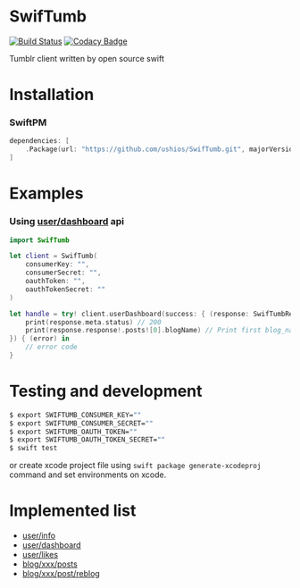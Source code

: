 SwifTumb
=========
[![Build Status](https://travis-ci.org/ushios/SwifTumb.svg?branch=master)](https://travis-ci.org/ushios/SwifTumb)
[![Codacy Badge](https://api.codacy.com/project/badge/Grade/4b083e309c4d4683b222ad1b7d51cc67)](https://www.codacy.com/app/ushios/SwifTumb?utm_source=github.com&amp;utm_medium=referral&amp;utm_content=ushios/SwifTumb&amp;utm_campaign=Badge_Grade)

Tumblr client written by open source swift

Installation
============

### SwiftPM

```swift
dependencies: [
    .Package(url: "https://github.com/ushios/SwifTumb.git", majorVersion: 0)
]
```

Examples
========

### Using [user/dashboard](https://www.tumblr.com/docs/en/api/v2#m-ug-dashboard) api

```swift
import SwifTumb

let client = SwifTumb(
    consumerKey: "",
    consumerSecret: "",
    oauthToken: "",
    oauthTokenSecret: ""
)

let handle = try! client.userDashboard(success: { (response: SwifTumbResponse) in
    print(response.meta.status) // 200
    print(response.response!.posts![0].blogName) // Print first blog_name of post list
}) { (error) in
    // error code
}

```

Testing and development
====================

```bash
$ export SWIFTUMB_CONSUMER_KEY=""
$ export SWIFTUMB_CONSUMER_SECRET=""
$ export SWIFTUMB_OAUTH_TOKEN=""
$ export SWIFTUMB_OAUTH_TOKEN_SECRET=""
$ swift test
```

or create xcode project file using `swift package generate-xcodeproj` command and set environments on xcode.


Implemented list
==================

- [user/info](https://www.tumblr.com/docs/en/api/v2#m-up-info)
- [user/dashboard](https://www.tumblr.com/docs/en/api/v2#m-ug-dashboard)
- [user/likes](https://www.tumblr.com/docs/en/api/v2#m-ug-likes)
- [blog/xxx/posts](https://www.tumblr.com/docs/en/api/v2#posts)
- [blog/xxx/post/reblog](https://www.tumblr.com/docs/en/api/v2#reblogging)
